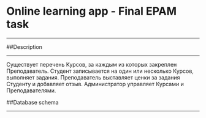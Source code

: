 # Online learning app - Final EPAM task

---
##Description

---

Существует перечень Курсов, за каждым из которых
закреплен Преподаватель. Студент записывается на один или
несколько Курсов, выполняет задания. Преподаватель выставляет
ценки за задания Студенту и добавляет отзыв. Администратор
управляет Курсами и Преподавателями.

##Database schema

---